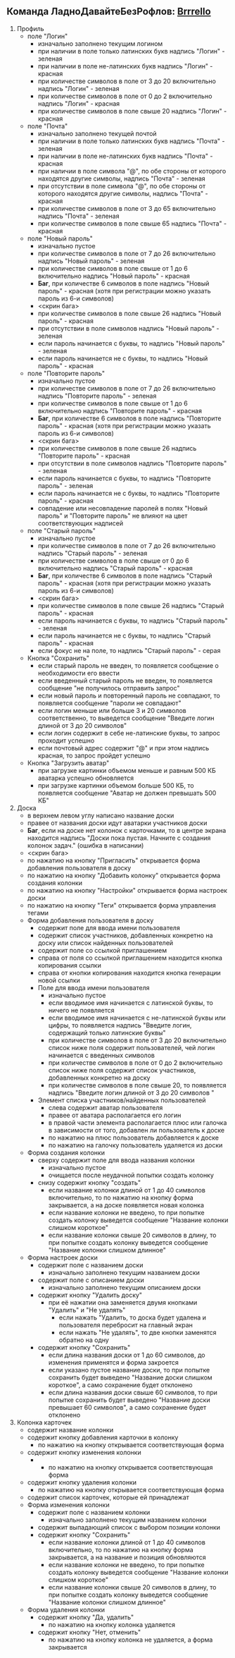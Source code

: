 ## Команда ЛадноДавайтеБезРофлов: [Brrrello](https://brrrello.ru)

1. Профиль
   - поле "Логин"
     - изначально заполнено текущим логином
     - при наличии в поле только латинских букв надпись "Логин" - зеленая
     - при наличии в поле не-латинских букв надпись "Логин" - красная
     - при количестве символов в поле от 3 до 20 включительно надпись "Логин" - зеленая
     - при количестве символов в поле от 0 до 2 включительно надпись "Логин" - красная
     - при количестве символов в поле свыше 20 надпись "Логин" - красная
   - поле "Почта"
     - изначально заполнено текущей почтой
     - при наличии в поле только латинских букв надпись "Почта" - зеленая
     - при наличии в поле не-латинских букв надпись "Почта" - красная
     - при наличии в поле символа "@", по обе стороны от которого находятся другие символы, надпись "Почта" - зеленая
     - при отсутствии в поле символа "@", по обе стороны от которого находятся другие символы, надпись "Почта" - красная
     - при количестве символов в поле от 3 до 65 включительно надпись "Почта" - зеленая
     - при количестве символов в поле свыше 65 надпись "Почта" - красная
   - поле "Новый пароль"
     - изначально пустое
     - при количестве символов в поле от 7 до 26 включительно надпись "Новый пароль" - зеленая
     - при количестве символов в поле свыше от 1 до 6 включительно надпись "Новый пароль" - красная
     - **Баг**, при количестве 6 символов в поле надпись "Новый пароль" - красная (хотя при регистрации можно указать пароль из 6-и символов)
     - <скрин бага>
     - при количестве символов в поле свыше 26 надпись "Новый пароль" - красная
     - при отсутствии в поле символов надпись "Новый пароль" - зеленая
     - если пароль начинается с буквы, то надпись "Новый пароль" - зеленая
     - если пароль начинается не с буквы, то надпись "Новый пароль" - красная
   - поле "Повторите пароль"
     - изначально пустое
     - при количестве символов в поле от 7 до 26 включительно надпись "Повторите пароль" - зеленая
     - при количестве символов в поле свыше от 1 до 6 включительно надпись "Повторите пароль" - красная
     - **Баг**, при количестве 6 символов в поле надпись "Повторите пароль" - красная (хотя при регистрации можно указать пароль из 6-и символов)
     - <скрин бага>
     - при количестве символов в поле свыше 26 надпись "Повторите пароль" - красная
     - при отсутствии в поле символов надпись "Повторите пароль" - зеленая
     - если пароль начинается с буквы, то надпись "Повторите пароль" - зеленая
     - если пароль начинается не с буквы, то надпись "Повторите пароль" - красная
     - совпадение или несовпадение паролей в полях "Новый пароль" и "Повторите пароль" не влияют на цвет соответствующих надписей
   - поле "Старый пароль"
     - изначально пустое
     - при количестве символов в поле от 7 до 26 включительно надпись "Старый пароль" - зеленая
     - при количестве символов в поле свыше от 0 до 6 включительно надпись "Старый пароль" - красная
     - **Баг**, при количестве 6 символов в поле надпись "Старый пароль" - красная (хотя при регистрации можно указать пароль из 6-и символов)
     - <скрин бага>
     - при количестве символов в поле свыше 26 надпись "Старый пароль" - красная
     - если пароль начинается с буквы, то надпись "Старый пароль" - зеленая
     - если пароль начинается не с буквы, то надпись "Старый пароль" - красная
     - если фокус не на поле, то надпись "Старый пароль" - серая
   - Кнопка "Сохранить"
     - если старый пароль не введен, то появляется сообщение о необходимости его ввести
     - если введенный старый пароль не введен, то появляется сообщение "не получилось отправить запрос"
     - если новый пароль и повторенный пароль не совпадают, то появляется сообщение "пароли не совпадают"
     - если логин меньше или больше 3 и 20 символов соответственно, то выведется сообщение "Введите логин длиной от 3 до 20 символов"
     - если логин содержит в себе не-латинские буквы, то запрос проходит успешно
     - если почтовый адрес содержит "@" и при этом надпись красная, то запрос пройдет успешно
   - Кнопка "Загрузить аватар"
     - при загрузке картинки объемом меньше и равным 500 КБ аватарка успешно обновляется
     - при загрузке картинки объемом больше 500 КБ, то появляется сообщение "Аватар не должен превышать 500 КБ"
2. Доска
   - в верхнем левом углу написано название доски
   - правее от названия доски идут аватарки участников доски
   - **Баг**, если на доске нет колонок с карточками, то в центре экрана находится надпись "Доски пока пустая. Начните с создания колонок задач." (ошибка в написании)
   - <скрин бага>
   - по нажатию на кнопку "Пригласить" открывается форма добавления пользователя в доску
   - по нажатию на кнопку "Добавить колонку" открывается форма создания колонки
   - по нажатию на кнопку "Настройки" открывается форма настроек доски
   - по нажатию на кнопку "Теги" открывается форма управления тегами
   - Форма добавления пользователя в доску
     - содержит поле для ввода имени пользователя
     - содержит список участников, добавленных конкретно на доску или список найденных пользователей
     - содержит поле со ссылкой приглашением
     - справа от поля со ссылкой приглашением находится кнопка копирования ссылки
     - справа от кнопки копирования находится кнопка генерации новой ссылки
     - Поле для ввода имени пользователя
       - изначально пустое
       - если вводимое имя начинается с латинской буквы, то ничего не появляется
       - если вводимое имя начинается с не-латинской буквы или цифры, то появляется надпись "Введите логин, содержащий только латинские буквы"
       - при количестве символов в поле от 3 до 20 включительно список ниже поля содержит пользователей, чей логин начинается с введенных символов
       - при количестве символов в поле от 0 до 2 включительно список ниже поля содержит список участников, добавленных конкретно на доску
       - при количестве символов в поле свыше 20, то появляется надпись "Введите логин длиной от 3 до 20 символов
         "
     - Элемент списка участников/найденных пользователей
       - слева содержит аватар пользователя
       - правее от аватара располагается его логин
       - в правой части элемента располагается плюс или галочка в зависимости от того, добавлен ли пользователь к доске
       - по нажатию на плюс пользователь добавляется к доске
       - по нажатию на галочку пользователь удаляется из доски
   - Форма создания колонки
     - сверху содержит поле для ввода названия колонки
       - изначально пустое
       - очищается после неудачной попытки создать колонку
     - снизу содержит кнопку "создать"
       - если название колонки длиной от 1 до 40 символов включительно, то по нажатию на кнопку форма закрывается, а на доске появляется новая колонка
       - если название колонки не введено, то при попытке создать колонку выведется сообщение "Название колонки слишком короткое"
       - если название колонки свыше 20 символов в длину, то при попытке создать колонку выведется сообщение "Название колонки слишком длинное"
   - Форма настроек доски
     - содержит поле с названием доски
       - изначально заполнено текущим названием доски
     - содержит поле с описанием доски
       - изначально заполнено текущим описанием доски
     - содержит кнопку "Удалить доску"
       - при её нажатии она заменяется двумя кнопками "Удалить" и "Не удалять"
         - если нажать "Удалить, то доска будет удалена и пользователя перебросит на главный экран
         - если нажать "Не удалять", то две кнопки заменятся обратно на одну
     - содержит кнопку "Сохранить"
       - если длина названия доски от 1 до 60 символов, до изменения применятся и форма закроется
       - если указано пустое название доски, то при попытке сохранить будет выведено "Название доски слишком короткое", а само сохранение будет отклонено
       - если длина названия доски свыше 60 символов, то при попытке сохранить будет выведено "Название доски превышает 60 символов", а само сохранение будет отклонено
3. Колонка карточек
   - содержит название колонки
   - содержит кнопку добавления карточки в колонку
     - по нажатию на кнопку открывается соответствующая форма
   - содержит кнопку изменения колонки
     - - по нажатию на кнопку открывается соответствующая форма
   - содержит кнопку удаления колонки
     - по нажатию на кнопку открывается соответствующая форма
   - содержит список карточек, которые ей принадлежат
   - Форма изменения колонки
     - содержит поле с названием колонки
       - изначально заполнено текущим названием колонки
     - содержит выпадающий список с выбором позиции колонки
     - содержит кнопку "Сохранить"
       - если название колонки длиной от 1 до 40 символов включительно, то по нажатию на кнопку форма закрывается, а на название и позиция обновляются
       - если название колонки не введено, то при попытке создать колонку выведется сообщение "Название колонки слишком короткое"
       - если название колонки свыше 20 символов в длину, то при попытке создать колонку выведется сообщение "Название колонки слишком длинное"
   - Форма удаления колонки
     - содержит кнопку "Да, удалить"
       - по нажатию на кнопку колонка удаляется
     - содержит кнопку "Нет, отменить"
       - по нажатию на кнопку колонка не удаляется, а форма закрывается